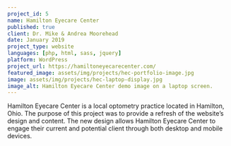 ```yaml
---
project_id: 5
name: Hamilton Eyecare Center
published: true
client: Dr. Mike & Andrea Moorehead
date: January 2019
project_type: website
languages: [php, html, sass, jquery]
platform: WordPress
project_url: https://hamiltoneyecarecenter.com/
featured_image: assets/img/projects/hec-portfolio-image.jpg
image: assets/img/projects/hec-laptop-display.jpg
image_alt: Hamilton Eyecare Center demo image on a laptop screen.
---
```

Hamilton Eyecare Center is a local optometry practice located in Hamilton, Ohio. The purpose of this project was to provide a refresh of the website’s design and content. The new design allows Hamilton Eyecare Center to engage their current and potential client through both desktop and mobile devices.